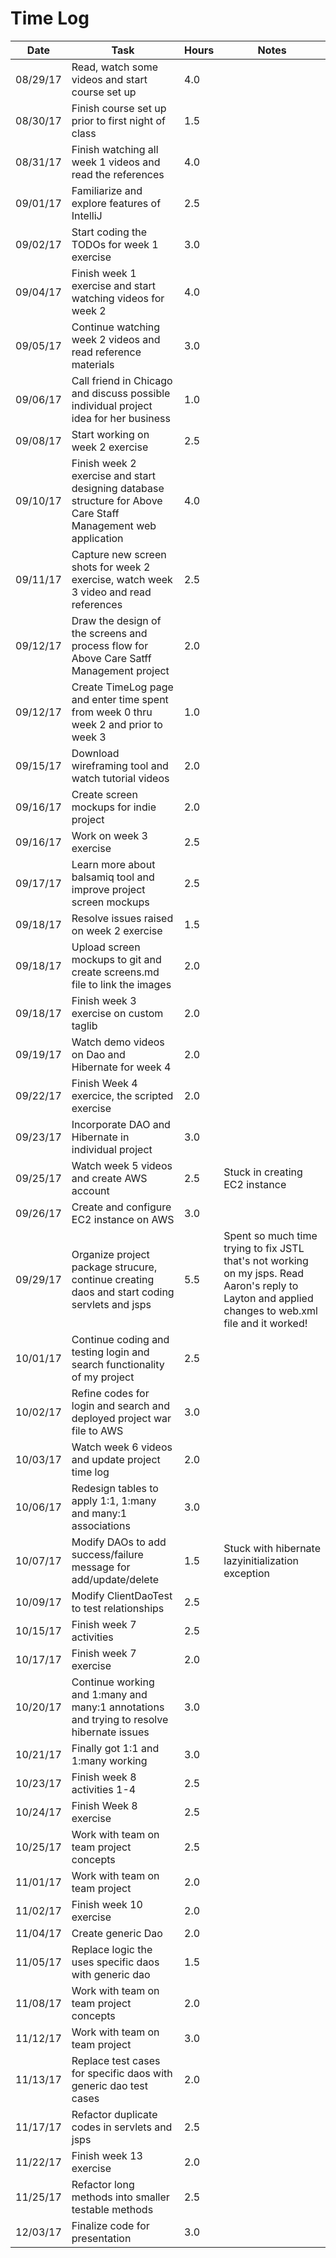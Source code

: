 # Time Log

| Date | Task | Hours | Notes|
|------|------|-------|------|
| 08/29/17| Read, watch some videos and start course set up| 4.0 | | 
| 08/30/17| Finish course set up prior to first night of class| 1.5 | |
| 08/31/17| Finish watching all week 1 videos and read the references| 4.0 | |
| 09/01/17| Familiarize and explore features of IntelliJ| 2.5 | |
| 09/02/17| Start coding the TODOs for week 1 exercise| 3.0 | |
| 09/04/17| Finish week 1 exercise and start watching videos for week 2| 4.0 | |
| 09/05/17| Continue watching week 2 videos and read reference materials| 3.0 | |
| 09/06/17| Call friend in Chicago and discuss possible individual project idea for her business| 1.0 | |
| 09/08/17| Start working on week 2 exercise| 2.5 | |
| 09/10/17| Finish week 2 exercise and start designing database structure for Above Care Staff Management web application| 4.0 | |
| 09/11/17| Capture new screen shots for week 2 exercise, watch week 3 video and read references| 2.5 | |
| 09/12/17| Draw the design of the screens and process flow for Above Care Satff Management project| 2.0 | |
| 09/12/17| Create TimeLog page and enter time spent from week 0 thru week 2 and prior to week 3 | 1.0 | | 
| 09/15/17| Download wireframing tool and watch tutorial videos | 2.0 | |
| 09/16/17| Create screen mockups for indie project | 2.0 | |
| 09/16/17| Work on week 3 exercise | 2.5 | |
| 09/17/17| Learn more about balsamiq tool and improve project screen mockups | 2.5 | |
| 09/18/17| Resolve issues raised on week 2 exercise | 1.5 | |
| 09/18/17| Upload screen mockups to git and create screens.md file to link the images | 2.0 | |
| 09/18/17| Finish week 3 exercise on custom taglib | 2.0 | |
| 09/19/17| Watch demo videos on Dao and Hibernate for week 4 | 2.0 | |
| 09/22/17| Finish Week 4 exercice, the scripted exercise | 2.0 | |
| 09/23/17| Incorporate DAO and Hibernate in individual project | 3.0 | |
| 09/25/17| Watch week 5 videos and create AWS account | 2.5 | Stuck in creating EC2 instance | 
| 09/26/17| Create and configure EC2 instance on AWS | 3.0 | | 
| 09/29/17| Organize project package strucure, continue creating daos and start coding servlets and jsps | 5.5 | Spent so much time trying to fix JSTL that's not working on my jsps. Read Aaron's reply to Layton and applied changes to web.xml file and it worked! |
| 10/01/17| Continue coding and testing login and search functionality of my project | 2.5 | |
| 10/02/17| Refine codes for login and search and deployed project war file to AWS | 3.0 | |
| 10/03/17| Watch week 6 videos and update project time log | 2.0 | |
| 10/06/17| Redesign tables to apply 1:1, 1:many and many:1 associations | 3.0 | |
| 10/07/17| Modify DAOs to add success/failure message for add/update/delete | 1.5 | Stuck with hibernate lazyinitialization exception |
| 10/09/17| Modify ClientDaoTest to test relationships | 2.5 | |
| 10/15/17| Finish week 7 activities | 2.5 | |
| 10/17/17| Finish week 7 exercise | 2.0 | |
| 10/20/17| Continue working and 1:many and many:1 annotations and trying to resolve hibernate issues | 3.0 | |
| 10/21/17| Finally got 1:1 and 1:many working | 3.0 | |
| 10/23/17| Finish week 8 activities 1-4 | 2.5 | |
| 10/24/17| Finish Week 8 exercise | 2.5 | |
| 10/25/17| Work with team on team project concepts | 2.5 | |
| 11/01/17| Work with team on team project | 2.0 | |
| 11/02/17| Finish week 10 exercise | 2.0 | |
| 11/04/17| Create generic Dao | 2.0 | |
| 11/05/17| Replace logic the uses specific daos with generic dao | 1.5 | |
| 11/08/17| Work with team on team project concepts | 2.0 | |
| 11/12/17| Work with team on team project | 3.0 | 
| 11/13/17| Replace test cases for specific daos with generic dao test cases | 2.0 | |
| 11/17/17| Refactor duplicate codes in servlets and jsps | 2.5 | 
| 11/22/17| Finish week 13 exercise | 2.0 | |
| 11/25/17| Refactor long methods into smaller testable methods| 2.5 | |
| 12/03/17| Finalize code for presentation | 3.0 | |
